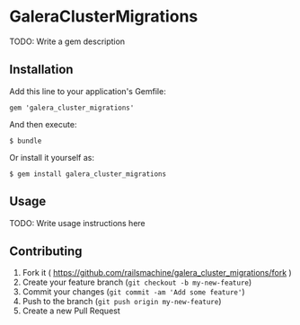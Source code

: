 # GaleraClusterMigrations

TODO: Write a gem description

## Installation

Add this line to your application's Gemfile:

    gem 'galera_cluster_migrations'

And then execute:

    $ bundle

Or install it yourself as:

    $ gem install galera_cluster_migrations

## Usage

TODO: Write usage instructions here

## Contributing

1. Fork it ( https://github.com/railsmachine/galera_cluster_migrations/fork )
2. Create your feature branch (`git checkout -b my-new-feature`)
3. Commit your changes (`git commit -am 'Add some feature'`)
4. Push to the branch (`git push origin my-new-feature`)
5. Create a new Pull Request
